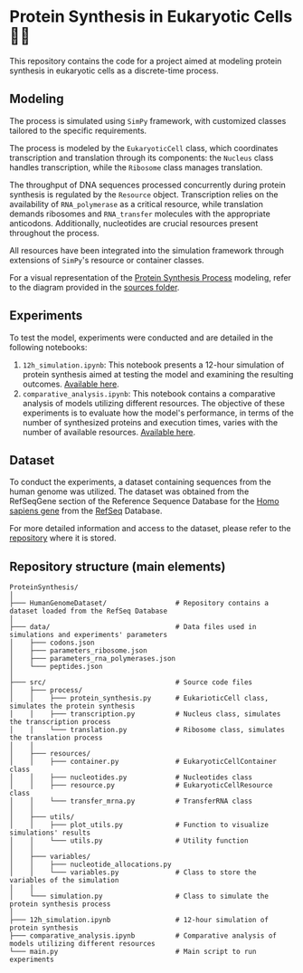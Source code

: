 # Protein Synthesis in Eukaryotic Cells 🧬🧫
This repository contains the code for a project aimed at modeling protein synthesis in eukaryotic cells as a discrete-time process.

## Modeling
The process is simulated using `SimPy` framework, with customized classes tailored to the specific requirements. 

The process is modeled by the `EukaryoticCell` class, which coordinates transcription and translation through its components: the `Nucleus` class handles transcription, while the `Ribosome` class manages translation. 

The throughput of DNA sequences processed concurrently during protein synthesis is regulated by the `Resource` object. Transcription relies on the availability of `RNA_polymerase` as a critical resource, while translation demands ribosomes and `RNA_transfer` molecules with the appropriate anticodons. Additionally, nucleotides are crucial resources present throughout the process. 

All resources have been integrated into the simulation framework through extensions of `SimPy`'s resource or container classes.

For a visual representation of the [Protein Synthesis Process](sources/ProteinSynthesisProcess.png) modeling, refer to the diagram provided in the [sources folder](sources/).

## Experiments
To test the model, experiments were conducted and are detailed in the following notebooks:
1. `12h_simulation.ipynb`: This notebook presents a 12-hour simulation of protein synthesis aimed at testing the model and examining the resulting outcomes. [Available here](experiments\12h_simulation.ipynb).
2. `comparative_analysis.ipynb`: This notebook contains a comparative analysis of models utilizing different resources. The objective of these experiments is to evaluate how the model's performance, in terms of the number of synthesized proteins and execution times, varies with the number of available resources. [Available here](experiments\comparative_analysis.ipynb).

## Dataset
To conduct the experiments, a dataset containing sequences from the human genome was utilized. The dataset was obtained from the RefSeqGene section of the Reference Sequence Database for the [Homo sapiens gene](https://ftp.ncbi.nih.gov/refseq/H_sapiens/RefSeqGene/) from the [RefSeq](https://www.ncbi.nlm.nih.gov/refseq/) Database.

For more detailed information and access to the dataset, please refer to the [repository](https://github.com/GiuliaGhisolfi/HumanGenomeDataset) where it is stored.

## Repository structure (main elements)
```
ProteinSynthesis/
│
├─── HumanGenomeDataset/                 # Repository contains a dataset loaded from the RefSeq Database
│
├─── data/                               # Data files used in simulations and experiments' parameters
│    ├─── codons.json
│    ├─── parameters_ribosome.json
│    ├─── parameters_rna_polymerases.json
│    └─── peptides.json
│
├─── src/                                # Source code files
│    ├─── process/
│    │    ├─── protein_synthesis.py      # EukarioticCell class, simulates the protein synthesis
│    │    ├─── transcription.py          # Nucleus class, simulates the transcription process
│    │    └─── translation.py            # Ribosome class, simulates the translation process
│    │
│    ├─── resources/
│    │    ├─── container.py              # EukaryoticCellContainer class
│    │    ├─── nucleotides.py            # Nucleotides class
│    │    ├─── resource.py               # EukaryoticCellResource class
│    │    └─── transfer_mrna.py          # TransferRNA class
│    │
│    ├─── utils/
│    │    ├─── plot_utils.py             # Function to visualize simulations' results
│    │    └─── utils.py                  # Utility function
│    │
│    ├─── variables/
│    │    ├─── nucleotide_allocations.py
│    │    └─── variables.py              # Class to store the variables of the simulation
│    │
│    └─── simulation.py                  # Class to simulate the protein synthesis process
│
├─── 12h_simulation.ipynb                # 12-hour simulation of protein synthesis
├─── comparative_analysis.ipynb          # Comparative analysis of models utilizing different resources
└─── main.py                             # Main script to run experiments
```
